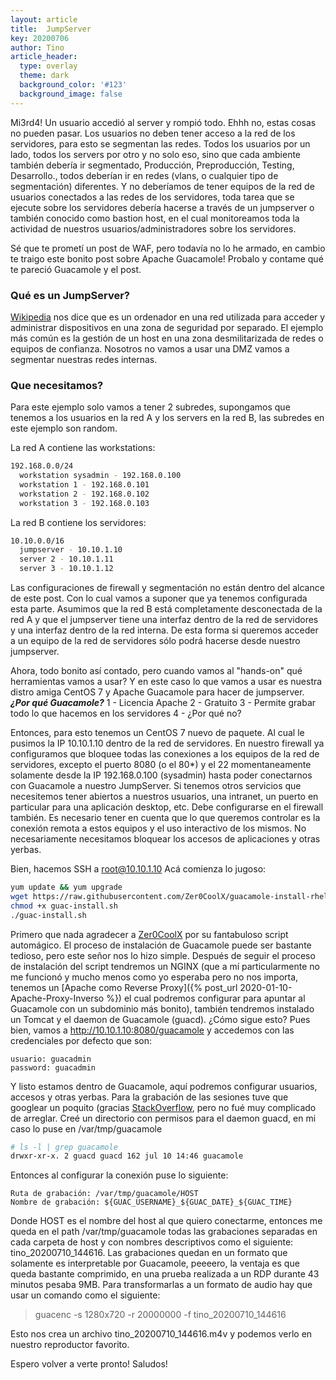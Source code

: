 ```yaml
---
layout: article
title:  JumpServer
key: 20200706
author: Tino
article_header:
  type: overlay
  theme: dark
  background_color: '#123'
  background_image: false
---
```


Mi3rd4! Un usuario accedió al server y rompió todo.
Ehhh no, estas cosas no pueden pasar. Los usuarios no deben tener acceso a la red de los servidores, para esto se segmentan las redes. Todos los usuarios por un lado, todos los servers por otro y no solo eso, sino que cada ambiente también debería ir segmentado, Producción, Preproducción, Testing, Desarrollo., todos deberían ir en redes (vlans, o cualquier tipo de segmentación) diferentes.
Y no deberíamos de tener equipos de la red de usuarios conectados a las redes de los servidores, toda tarea que se ejecute sobre los servidores debería hacerse a través de un jumpserver o también conocido como bastion host, en el cual monitoreamos toda la actividad de nuestros usuarios/administradores sobre los servidores.

Sé que te prometí un post de WAF, pero todavía no lo he armado, en cambio te traigo este bonito post sobre Apache Guacamole! Probalo y contame qué te pareció Guacamole y el post.

### Qué es un JumpServer?
[Wikipedia](https://en.wikipedia.org/wiki/Jump_server) nos dice que es un ordenador en una red utilizada para acceder y administrar dispositivos en una zona de seguridad por separado. El ejemplo más común es la gestión de un host en una zona desmilitarizada de redes o equipos de confianza. Nosotros no vamos a usar una DMZ vamos a segmentar nuestras redes internas.<!-- more --> 

### Que necesitamos?
Para este ejemplo solo vamos a tener 2 subredes, supongamos que tenemos a los usuarios en la red A y los servers en la red B, las subredes en este ejemplo son random.

La red A contiene las workstations:
~~~ bash
192.168.0.0/24
  workstation sysadmin - 192.168.0.100
  workstation 1 - 192.168.0.101
  workstation 2 - 192.168.0.102
  workstation 3 - 192.168.0.103
~~~

La red B contiene los servidores:
~~~ bash
10.10.0.0/16
  jumpserver - 10.10.1.10
  server 2 - 10.10.1.11
  server 3 - 10.10.1.12
~~~

Las configuraciones de firewall y segmentación no están dentro del alcance de este post. Con lo cual vamos a suponer que ya tenemos configurada esta parte.
Asumimos que la red B está completamente desconectada de la red A y que el jumpserver tiene una interfaz dentro de la red de servidores y una interfaz dentro de la red interna.
De esta forma si queremos acceder a un equipo de la red de servidores sólo podrá hacerse desde nuestro jumpserver.

Ahora, todo bonito así contado, pero cuando vamos al "hands-on" qué herramientas vamos a usar?
Y en este caso lo que vamos a usar es nuestra distro amiga CentOS 7 y Apache Guacamole para hacer de jumpserver.
***¿Por qué Guacamole?***
1 - Licencia Apache
2 - Gratuito
3 - Permite grabar todo lo que hacemos en los servidores
4 - ¿Por qué no?

Entonces, para esto tenemos un CentOS 7 nuevo de paquete.
Al cual le pusimos la IP 10.10.1.10 dentro de la red de servidores. En nuestro firewall ya configuramos que bloquee todas las conexiones a los equipos de la red de servidores, excepto el puerto 8080 (o el 80*) y el 22 momentaneamente solamente desde la IP 192.168.0.100 (sysadmin) hasta poder conectarnos con Guacamole a nuestro JumpServer.
Si tenemos otros servicios que necesitemos tener abiertos a nuestros usuarios, una intranet, un puerto en particular para una aplicación desktop, etc. Debe configurarse en el firewall también. Es necesario tener en cuenta que lo que queremos controlar es la conexión remota a estos equipos y el uso interactivo de los mismos.
No necesariamente necesitamos bloquear los accesos de aplicaciones y otras yerbas.

Bien, hacemos SSH a root@10.10.1.10
Acá comienza lo jugoso:

~~~ bash
yum update && yum upgrade
wget https://raw.githubusercontent.com/Zer0CoolX/guacamole-install-rhel/master/guac-install.sh
chmod +x guac-install.sh
./guac-install.sh
~~~

Primero que nada agradecer a [Zer0CoolX](https://github.com/Zer0CoolX) por su fantabuloso script automágico. El proceso de instalación de Guacamole puede ser bastante tedioso, pero este señor nos lo hizo simple.
Después de seguir el proceso de instalación del script tendremos un NGINX (que a mí particularmente no me funcionó y mucho menos como yo esperaba pero no nos importa, tenemos un [Apache como Reverse Proxy]({% post_url 2020-01-10-Apache-Proxy-Inverso %}) el cual podremos configurar para apuntar al Guacamole con un subdominio más bonito), también tendremos instalado un Tomcat y el daemon de Guacamole (guacd).
¿Cómo sigue esto? Pues bien, vamos a http://10.10.1.10:8080/guacamole y accedemos con las credenciales por defecto que son:
~~~
usuario: guacadmin
password: guacadmin
~~~

Y listo estamos dentro de Guacamole, aquí podremos configurar usuarios, accesos y otras yerbas.
Para la grabación de las sesiones tuve que googlear un poquito (gracias [StackOverflow](https://stackoverflow.com/questions/60630083/how-to-setup-guacamole-session-recording-with-rdp-and-ssh), pero no fué muy complicado de arreglar.
Creé un directorio con permisos para el daemon guacd, en mi caso lo puse en /var/tmp/guacamole
~~~ bash
# ls -l | grep guacamole
drwxr-xr-x. 2 guacd guacd 162 jul 10 14:46 guacamole
~~~
Entonces al configurar la conexión puse lo siguiente:
~~~
Ruta de grabación: /var/tmp/guacamole/HOST
Nombre de grabación: ${GUAC_USERNAME}_${GUAC_DATE}_${GUAC_TIME}
~~~
Donde HOST es el nombre del host al que quiero conectarme, entonces me queda en el path /var/tmp/guacamole todas las grabaciones separadas en cada carpeta de host y con nombres descriptivos como el siguiente: tino_20200710_144616.
Las grabaciones quedan en un formato que solamente es interpretable por Guacamole, peeeero, la ventaja es que queda bastante comprimido, en una prueba realizada a un RDP durante 43 minutos pesaba 9MB.
Para transformarlas a un formato de audio hay que usar un comando como el siguiente:
> guacenc -s 1280x720 -r 20000000 -f tino_20200710_144616

Esto nos crea un archivo tino_20200710_144616.m4v y podemos verlo en nuestro reproductor favorito.


Espero volver a verte pronto! Saludos!
